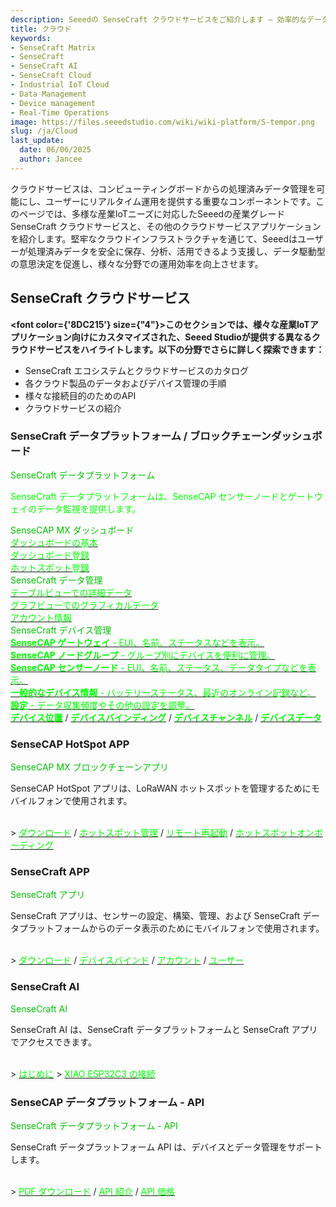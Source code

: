 ```yaml
---
description: Seeedの SenseCraft クラウドサービスをご紹介します — 効率的なデータ管理、リアルタイム運用、スケーラブルなIoTアプリケーション向けに設計された強力な産業グレードプラットフォームです。SenseCraft が産業IoTクラウド展開をどのようにサポートするかについて詳しく学びましょう。
title: クラウド
keywords:
- SenseCraft Matrix
- SenseCraft
- SenseCraft AI
- SenseCraft Cloud
- Industrial IoT Cloud
- Data Management
- Device management
- Real-Time Operations
image: https://files.seeedstudio.com/wiki/wiki-platform/S-tempor.png
slug: /ja/Cloud
last_update:
  date: 06/06/2025
  author: Jancee
---
```


クラウドサービスは、コンピューティングボードからの処理済みデータ管理を可能にし、ユーザーにリアルタイム運用を提供する重要なコンポーネントです。このページでは、多様な産業IoTニーズに対応したSeeedの産業グレード SenseCraft クラウドサービスと、その他のクラウドサービスアプリケーションを紹介します。堅牢なクラウドインフラストラクチャを通じて、Seeedはユーザーが処理済みデータを安全に保存、分析、活用できるよう支援し、データ駆動型の意思決定を促進し、様々な分野での運用効率を向上させます。

## SenseCraft クラウドサービス

<strong><font color={'8DC215'} size={"4"}>このセクションでは、様々な産業IoTアプリケーション向けにカスタマイズされた、Seeed Studioが提供する異なるクラウドサービスをハイライトします。以下の分野でさらに詳しく探索できます：</font></strong>

- SenseCraft エコシステムとクラウドサービスのカタログ
- 各クラウド製品のデータおよびデバイス管理の手順
- 様々な接続目的のためのAPI
- クラウドサービスの紹介

### SenseCraft データプラットフォーム / ブロックチェーンダッシュボード

<div class="title_container">
    <div class="title_item" style={{textAlign: 'center'}}>
            <div class="start_card_title" style={{textAlign: 'center'}}><font color={'8DC215'} size={"6"}>SenseCraft データプラットフォーム</font></div>
            <p class="start_card_title" style={{textAlign: 'center'}}><font color={'FFFFFF'} size={"3"}>SenseCraft データプラットフォームは、SenseCAP センサーノードとゲートウェイのデータ監視を提供します。</font></p>
    </div>
</div>

<div class="intro_container">
    <div class="intro_item" style={{textAlign: 'center'}}>
            <div class="start_card_title" style={{textAlign: 'center'}}><font color={'8DC215'} size={"5"}>SenseCAP MX ダッシュボード</font></div>
            <a href="/ja/sensecraft-blockchain/blockchain-dashboard/dashboard-basics" target="_blank"><span><font color={'FFFFFF'} size={"2"}>ダッシュボードの基本</font></span></a>
            <br/>
            <a href="/ja/sensecraft-blockchain/blockchain-dashboard/dashboard-registration" target="_blank"><span><font color={'FFFFFF'} size={"2"}>ダッシュボード登録</font></span></a>
            <br/>
            <a href="/ja/sensecraft-blockchain/blockchain-dashboard/hotspot-registration" target="_blank"><span><font color={'FFFFFF'} size={"2"}>ホットスポット登録</font></span></a>
            <br/>
    </div>
    <div class="intro_item" style={{textAlign: 'center'}}>
            <div class="start_card_title" style={{textAlign: 'center'}}><font color={'8DC215'} size={"5"}>SenseCraft データ管理</font></div>
            <a href="/ja/sensecraft-data-platform/tutorials/data-management#table" target="_blank"><span><font color={'FFFFFF'} size={"2"}>テーブルビューでの詳細データ</font></span></a>
            <br/>
            <a href="/ja/sensecraft-data-platform/tutorials/data-management#graph" target="_blank"><span><font color={'FFFFFF'} size={"2"}>グラフビューでのグラフィカルデータ</font></span></a>
            <br/>
            <a href="/ja/sensecraft-data-platform/tutorials/data-management#check-account-info" target="_blank"><span><font color={'FFFFFF'} size={"2"}>アカウント情報</font></span></a>
            <br/>
    </div>
</div>

<div class="independent_container">
    <div class="independent_item" style={{textAlign: 'left'}}>
            <div class="independent_title" style={{textAlign: 'center'}}><font color={'8DC215'} size={"5"}>SenseCraft デバイス管理</font></div>
            <a href="/ja/sensecraft-data-platform/tutorials/device-management#gateway" target="_blank"><span><font color={'FFFFFF'} size={"2"}><strong>SenseCAP ゲートウェイ</strong> - EUI、名前、ステータスなどを表示。</font></span></a>
            <br/>
            <a href="/ja/sensecraft-data-platform/tutorials/device-management#node-group-management" target="_blank"><span><font color={'FFFFFF'} size={"2"}><strong>SenseCAP ノードグループ</strong> - グループ別にデバイスを便利に管理。</font></span></a>
            <br/>
            <a href="/ja/sensecraft-data-platform/tutorials/device-management#sensor-node-management" target="_blank"><span><font color={'FFFFFF'} size={"2"}><strong>SenseCAP センサーノード</strong> - EUI、名前、ステータス、データタイプなどを表示。</font></span></a>
            <br/>
            <a href="/ja/sensecraft-data-platform/tutorials/device-management#general-information" target="_blank"><span><font color={'FFFFFF'} size={"2"}><strong>一般的なデバイス情報</strong> - バッテリーステータス、最近のオンライン記録など。</font></span></a>
            <br/>
            <a href="/ja/sensecraft-data-platform/tutorials/device-management#settings" target="_blank"><span><font color={'FFFFFF'} size={"2"}><strong>設定</strong> - データ収集頻度やその他の設定を調整。</font></span></a>
            <br/>
            <a href="/ja/sensecraft-data-platform/tutorials/device-management#location" target="_blank"><span><font color={'FFFFFF'} size={"2"}><strong>デバイス位置</strong></font></span></a>
            /
            <a href="/ja/sensecraft-data-platform/tutorials/device-management#bind-device" target="_blank"><span><font color={'FFFFFF'} size={"2"}><strong>デバイスバインディング</strong></font></span></a>
            /
            <a href="/ja/sensecraft-data-platform/tutorials/device-management#channel" target="_blank"><span><font color={'FFFFFF'} size={"2"}><strong>デバイスチャンネル</strong></font></span></a>
            /
            <a href="/ja/sensecraft-data-platform/tutorials/device-management#data" target="_blank"><span><font color={'FFFFFF'} size={"2"}><strong>デバイスデータ</strong></font></span></a>
    </div>
</div>

### SenseCAP HotSpot APP

<div class="title_container">
    <div class="title_item" style={{textAlign: 'center'}}>
            <div class="start_card_title" style={{textAlign: 'center'}}><font color={'8DC215'} size={"6"}>SenseCAP MX ブロックチェーンアプリ</font></div>
            <p>SenseCAP HotSpot アプリは、LoRaWAN ホットスポットを管理するためにモバイルフォンで使用されます。</p>
            <br/>
            > <a href="/ja/sensecraft-blockchain/sensecraft-hotspot-app/download-app" target="_blank"><span><font color={'FFFFFF'} size={"3"}>ダウンロード</font></span></a> / <a href="/ja/sensecraft-blockchain/sensecraft-hotspot-app/hotspot-management" target="_blank"><span><font color={'FFFFFF'} size={"3"}>ホットスポット管理</font></span></a> / <a href="/ja/sensecraft-blockchain/sensecraft-hotspot-app/remote-reboot" target="_blank"><span><font color={'FFFFFF'} size={"3"}>リモート再起動</font></span></a> / <a href="/ja/sensecraft-blockchain/sensecraft-hotspot-app/hotspot-onboarding" target="_blank"><span><font color={'FFFFFF'} size={"3"}>ホットスポットオンボーディング</font></span></a>
    </div>
</div>

### SenseCraft APP

<div class="title_container">
    <div class="title_item" style={{textAlign: 'center'}}>
            <div class="start_card_title" style={{textAlign: 'center'}}><font color={'8DC215'} size={"6"}>SenseCraft アプリ</font></div>
            <p>SenseCraft アプリは、センサーの設定、構築、管理、および SenseCraft データプラットフォームからのデータ表示のためにモバイルフォンで使用されます。</p>
            <br/>
            > <a href="/ja/sensecraft-app/overview#download" target="_blank"><span><font color={'FFFFFF'} size={"3"}>ダウンロード</font></span></a> / <a href="/ja/sensecraft-app/overview#config" target="_blank"><span><font color={'FFFFFF'} size={"3"}>デバイスバインド</font></span></a> / <a href="/ja/sensecraft-app/overview#account" target="_blank"><span><font color={'FFFFFF'} size={"3"}>アカウント</font></span></a> / <a href="/ja/sensecraft-app/overview#user" target="_blank"><span><font color={'FFFFFF'} size={"3"}>ユーザー</font></span></a>
    </div>
</div>

### SenseCraft AI

<div class="title_container">
    <div class="title_item" style={{textAlign: 'center'}}>
            <div class="start_card_title" style={{textAlign: 'center'}}><font color={'8DC215'} size={"6"}>SenseCraft AI</font></div>
            <p>SenseCraft AI は、SenseCraft データプラットフォームと SenseCraft アプリでアクセスできます。</p>
            <br/>
            > <a href="/ja/sensecraft-data-platform/applications/ai-advisor" target="_blank"><span><font color={'FFFFFF'} size={"3"}>はじめに</font></span></a>
            > <a href="/ja/sensecraft-data-platform/applications/planting-advice" target="_blank"><span><font color={'FFFFFF'} size={"3"}>XIAO ESP32C3 の接続</font></span></a>
    </div>
</div>

### SenseCAP データプラットフォーム - API

<div class="title_container">
    <div class="title_item" style={{textAlign: 'center'}}>
            <div class="start_card_title" style={{textAlign: 'center'}}><font color={'8DC215'} size={"6"}>SenseCraft データプラットフォーム - API</font></div>
            <p>SenseCraft データプラットフォーム API は、デバイスとデータ管理をサポートします。</p>
            <br/>
            > <a href="https://sensecap-docs.seeed.cc/pdf/sensecap_opanapi_document_en.pdf" target="_blank"><span><font color={'FFFFFF'} size={"3"}>PDF ダウンロード</font></span></a> / <a href="/ja/sensecraft-data-platform/sensecraft-data-platform-api/sensecraft-data-platform-api" target="_blank"><span><font color={'FFFFFF'} size={"3"}>API 紹介</font></span></a> / <a href="/ja/sensecraft-fee/sensecraft-data-platform-api-pricing" target="_blank"><span><font color={'FFFFFF'} size={"3"}>API 価格</font></span></a>
    </div>
</div>
